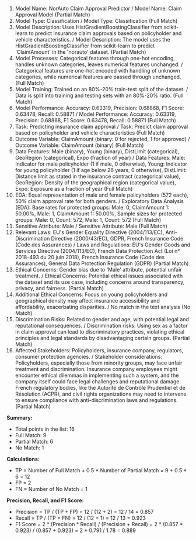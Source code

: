 1. Model Name: NorAuto Claim Approval Predictor / Model Name: Claim Approval Model (Partial Match)
2. Model Type: Classification / Model Type: Classification (Full Match)
3. Model Description: Uses HistGradientBoostingClassifier from scikit-learn to predict insurance claim approvals based on policyholder and vehicle characteristics. / Model Description: The model uses the HistGradientBoostingClassifier from scikit-learn to predict 'ClaimAmount' in the 'norauto' dataset. (Partial Match)
4. Model Processes: Categorical features through one-hot encoding, handles unknown categories, leaves numerical features unchanged. / Categorical features are one-hot encoded with handling of unknown categories, while numerical features are passed through unchanged. (Full Match)
5. Model Training: Trained on an 80%-20% train-test split of the dataset. / Data is split into training and testing sets with an 80%-20% ratio. (Full Match)
6. Model Performance: Accuracy: 0.63319, Precision: 0.68868, F1 Score: 0.63478, Recall: 0.58871 / Model Performance: Accuracy: 0.63319, Precision: 0.68868, F1 Score: 0.63478, Recall: 0.58871 (Full Match)
7. Task: Predicting insurance claim approval / Task: Predict claim approval based on policyholder and vehicle characteristics (Full Match)
8. Outcome Variable: ClaimAmount (binary: 0 for rejected, 1 for approved) / Outcome Variable: ClaimAmount (binary) (Full Match)
9. Data Features: Male (binary), Young (binary), DistLimit (categorical), GeoRegion (categorical), Expo (fraction of year) / Data Features: Male: Indicator for male policyholder (1 if male, 0 otherwise), Young: Indicator for young policyholder (1 if age below 26 years, 0 otherwise), DistLimit: Distance limit as stated in the insurance contract (categorical value), GeoRegion: Density of the geographical region (categorical value), Expo: Exposure as a fraction of year (Full Match)
10. EDA: Equal representation of male and female policyholders (572 each), 50% claim approval rate for both genders. / Exploratory Data Analysis (EDA): Base rates for protected groups: Male: 0, ClaimAmount 1:  50.00%, Male: 1, ClaimAmount 1:  50.00%, Sample sizes for protected groups: Male: 0, Count: 572, Male: 1, Count: 572 (Full Match)
11. Sensitive Attribute: Male / Sensitive Attribute: Male (Full Match)
12. Relevant Laws: EU's Gender Equality Directive (2004/113/EC), Anti-Discrimination Directive (2000/43/EC), GDPR, French Insurance Code (Code des Assurances) / Laws and Regulations: EU's Gender Goods and Services Directive (2004/113/EC), French Data Protection Act (Loi n° 2018-493 du 20 juin 2018), French Insurance Code (Code des Assurances), General Data Protection Regulation (GDPR) (Partial Match)
13. Ethical Concerns: Gender bias due to 'Male' attribute, potential unfair treatment. / Ethical Concerns: Potential ethical issues associated with the dataset and its use case, including concerns around transparency, privacy, and fairness. (Partial Match)
14. Additional Ethical Concerns: Focus on young policyholders and geographical density may affect insurance accessibility and affordability, exacerbating disparities. / No match in the text analysis (No Match)
15. Discrimination Risks: Related to gender and age, with potential legal and reputational consequences. / Discrimination risks: Using sex as a factor in claim approval can lead to discriminatory practices, violating ethical principles and legal standards by disadvantaging certain groups. (Partial Match)
16. Affected Stakeholders: Policyholders, insurance company, regulators, consumer protection agencies. / Stakeholder considerations: Policyholders, especially those from minority groups, may face unfair treatment and discrimination. Insurance company employees might encounter ethical dilemmas in implementing such a system, and the company itself could face legal challenges and reputational damage. French regulatory bodies, like the Autorité de Contrôle Prudentiel et de Résolution (ACPR), and civil rights organizations may need to intervene to ensure compliance with anti-discrimination laws and regulations. (Partial Match)

**Summary:**
- Total points in the list: 16
- Full Match: 9
- Partial Match: 6
- No Match: 1

**Calculations:**
- TP = Number of Full Match + 0.5 * Number of Partial Match = 9 + 0.5 * 6 = 12
- FP = 2
- FN = Number of No Match = 1

**Precision, Recall, and F1 Score:**
- Precision = TP / (TP + FP) = 12 / (12 + 2) = 12 / 14 = 0.857
- Recall = TP / (TP + FN) = 12 / (12 + 1) = 12 / 13 = 0.923
- F1 Score = 2 * (Precision * Recall) / (Precision + Recall) = 2 * (0.857 * 0.923) / (0.857 + 0.923) = 2 * 0.791 / 1.78 = 0.889